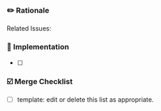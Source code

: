 ### ✏️ Rationale

<!--- Why does this change need to be made? -->



Related Issues: <!--- #??? -->

### 🔧 Implementation

<!--- Generally, how have you approached fixing this problem? -->



<!--- What steps did you take to get here? Add any to-do tasks to the end of this list, unchecked. -->

- [ ] 

### ☑️ Merge Checklist

<!--- Perform these steps just before pressing `merge`. -->

- [ ] template: edit or delete this list as appropriate.
